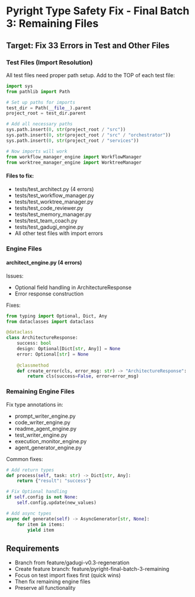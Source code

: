 # Pyright Type Safety Fix - Final Batch 3: Remaining Files

## Target: Fix 33 Errors in Test and Other Files

### Test Files (Import Resolution)

All test files need proper path setup. Add to the TOP of each test file:

```python
import sys
from pathlib import Path

# Set up paths for imports
test_dir = Path(__file__).parent
project_root = test_dir.parent

# Add all necessary paths
sys.path.insert(0, str(project_root / "src"))
sys.path.insert(0, str(project_root / "src" / "orchestrator"))
sys.path.insert(0, str(project_root / "services"))

# Now imports will work
from workflow_manager_engine import WorkflowManager
from worktree_manager_engine import WorktreeManager
```

#### Files to fix:
- tests/test_architect.py (4 errors)
- tests/test_workflow_manager.py
- tests/test_worktree_manager.py  
- tests/test_code_reviewer.py
- tests/test_memory_manager.py
- tests/test_team_coach.py
- tests/test_gadugi_engine.py
- All other test files with import errors

### Engine Files

#### architect_engine.py (4 errors)
Issues:
- Optional field handling in ArchitectureResponse
- Error response construction

Fixes:
```python
from typing import Optional, Dict, Any
from dataclasses import dataclass

@dataclass
class ArchitectureResponse:
    success: bool
    design: Optional[Dict[str, Any]] = None
    error: Optional[str] = None
    
    @classmethod
    def create_error(cls, error_msg: str) -> "ArchitectureResponse":
        return cls(success=False, error=error_msg)
```

### Remaining Engine Files
Fix type annotations in:
- prompt_writer_engine.py
- code_writer_engine.py  
- readme_agent_engine.py
- test_writer_engine.py
- execution_monitor_engine.py
- agent_generator_engine.py

Common fixes:
```python
# Add return types
def process(self, task: str) -> Dict[str, Any]:
    return {"result": "success"}

# Fix Optional handling
if self.config is not None:
    self.config.update(new_values)

# Add async types
async def generate(self) -> AsyncGenerator[str, None]:
    for item in items:
        yield item
```

## Requirements
- Branch from feature/gadugi-v0.3-regeneration
- Create feature branch: feature/pyright-final-batch-3-remaining
- Focus on test import fixes first (quick wins)
- Then fix remaining engine files
- Preserve all functionality